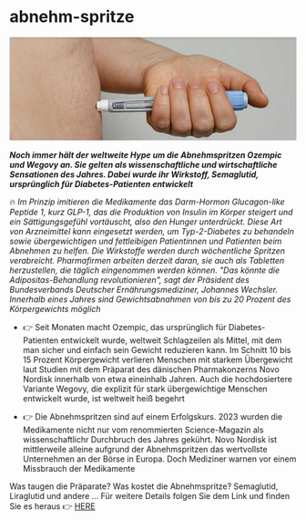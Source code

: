 # abnehm-spritze

<img src="https://github.com/AmandaHolden/abnehm-spritze/blob/main/a.png"/>

***Noch immer hält der weltweite Hype um die Abnehmspritzen Ozempic und Wegovy an. Sie gelten als wissenschaftliche und wirtschaftliche Sensationen des Jahres. Dabei wurde ihr Wirkstoff, Semaglutid, ursprünglich für Diabetes-Patienten entwickelt***

🔥 *Im Prinzip imitieren die Medikamente das Darm-Hormon Glucagon-like Peptide 1, kurz GLP-1, das die Produktion von Insulin im Körper steigert und ein Sättigungsgefühl vortäuscht, also den Hunger unterdrückt. Diese Art von Arzneimittel kann eingesetzt werden, um Typ-2-Diabetes zu behandeln sowie übergewichtigen und fettleibigen Patientinnen und Patienten beim Abnehmen zu helfen. Die Wirkstoffe werden durch wöchentliche Spritzen verabreicht. Pharmafirmen arbeiten derzeit daran, sie auch als Tabletten herzustellen, die täglich eingenommen werden können. "Das könnte die Adipositas-Behandlung revolutionieren", sagt der Präsident des Bundesverbands Deutscher Ernährungsmediziner, Johannes Wechsler. Innerhalb eines Jahres sind Gewichtsabnahmen von bis zu 20 Prozent des Körpergewichts möglich*

+  👉 Seit Monaten macht Ozempic, das ursprünglich für Diabetes-Patienten entwickelt wurde, weltweit Schlagzeilen als Mittel, mit dem man sicher und einfach sein Gewicht reduzieren kann. Im Schnitt 10 bis 15 Prozent Körpergewicht verlieren Menschen mit starkem Übergewicht laut Studien mit dem Präparat des dänischen Pharmakonzerns Novo Nordisk innerhalb von etwa eineinhalb Jahren. Auch die hochdosiertere Variante Wegovy, die explizit für stark übergewichtige Menschen entwickelt wurde, ist weltweit heiß begehrt

+  👉 Die Abnehmspritzen sind auf einem Erfolgskurs. 2023 wurden die Medikamente nicht nur vom renommierten Science-Magazin als wissenschaftlichr Durchbruch des Jahres gekührt. Novo Nordisk ist mittlerweile alleine aufgrund der Abnehmspritzen das wertvollste Unternehmen an der Börse in Europa. Doch Mediziner warnen vor einem Missbrauch der Medikamente

Was taugen die Präparate? Was kostet die Abnehmspritze? Semaglutid, Liraglutid und andere ... Für weitere Details folgen Sie dem Link und finden Sie es heraus 👉 [HERE](https://bit.ly/4ckhWhF)
